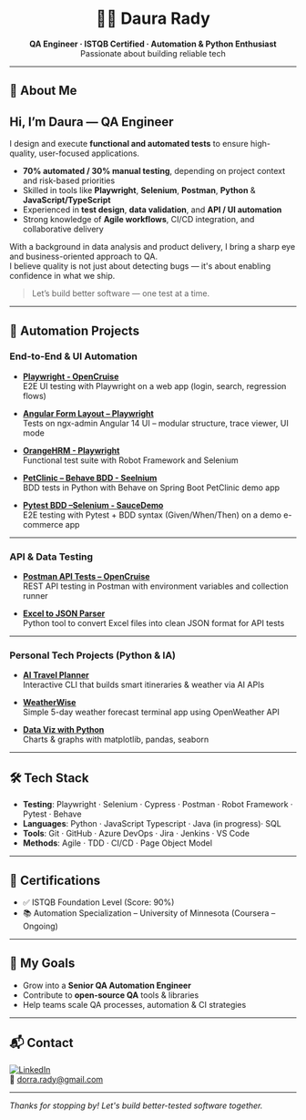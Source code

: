 <h1 align="center">👩‍💻 Daura Rady</h1>
<p align="center">
  <strong>QA Engineer · ISTQB Certified · Automation & Python Enthusiast</strong><br>
  Passionate about building reliable tech
</p>

---

## 🌟 About Me
## Hi, I’m **Daura** — QA Engineer

I design and execute **functional and automated tests** to ensure high-quality, user-focused applications.

- **70% automated / 30% manual testing**, depending on project context and risk-based priorities  
- Skilled in tools like **Playwright**, **Selenium**, **Postman**, **Python** & **JavaScript/TypeScript**  
- Experienced in **test design**, **data validation**, and **API / UI automation**  
- Strong knowledge of **Agile workflows**, CI/CD integration, and collaborative delivery

With a background in data analysis and product delivery, I bring a sharp eye and business-oriented approach to QA.  
I believe quality is not just about detecting bugs — it's about enabling confidence in what we ship.

> Let’s build better software — one test at a time.



---

## 🧪 Automation Projects

### End-to-End & UI Automation

- [**Playwright - OpenCruise**](https://github.com/DauraRady/Playwright-OpenCruise)  
  E2E UI testing with Playwright on a web app (login, search, regression flows)

- [**Angular Form Layout – Playwright**](https://github.com/DauraRady/angular-playwright-e2e)  
  Tests on ngx-admin Angular 14 UI – modular structure, trace viewer, UI mode

- [**OrangeHRM - Playwright**](https://github.com/DauraRady/OrangeHRM-rbt-playwright)  
  Functional test suite with Robot Framework and Selenium

- [**PetClinic – Behave BDD - Seelnium**](https://github.com/DauraRady/petclinic-behave-lab)  
  BDD tests in Python with Behave on Spring Boot PetClinic demo app

- [**Pytest BDD –Selenium - SauceDemo**](https://github.com/DauraRady/Pytest-BDD-SauceDemo)  
  E2E testing with Pytest + BDD syntax (Given/When/Then) on a demo e-commerce app

---

### API & Data Testing

- [**Postman API Tests – OpenCruise**](https://github.com/DauraRady/Test_API-Postman)  
  REST API testing in Postman with environment variables and collection runner

- [**Excel to JSON Parser**](https://github.com/DauraRady/Parser)  
  Python tool to convert Excel files into clean JSON format for API tests

---

### Personal Tech Projects (Python & IA)

- [**AI Travel Planner**](https://github.com/DauraRady/AI-travel-Planner)  
  Interactive CLI that builds smart itineraries & weather via AI APIs

- [**WeatherWise**](https://github.com/DauraRady/Weatherwise)  
  Simple 5-day weather forecast terminal app using OpenWeather API

- [**Data Viz with Python**](https://github.com/DauraRady/Data-visualization-with-Python)  
  Charts & graphs with matplotlib, pandas, seaborn

---

## 🛠️ Tech Stack

- **Testing**: Playwright · Selenium · Cypress · Postman · Robot Framework · Pytest · Behave
- **Languages**: Python · JavaScript Typescript · Java (in progress)· SQL
- **Tools**: Git · GitHub · Azure DevOps · Jira · Jenkins · VS Code
- **Methods**: Agile · TDD · CI/CD · Page Object Model

---

## 📜 Certifications

- ✅ ISTQB Foundation Level (Score: 90%)
- 📚 Automation Specialization – University of Minnesota (Coursera – Ongoing)

---

## 🎯 My Goals

- Grow into a **Senior QA Automation Engineer**
- Contribute to **open-source QA** tools & libraries
- Help teams scale QA processes, automation & CI strategies

---

## 📬 Contact

[![LinkedIn](https://img.shields.io/badge/LinkedIn-DauraRady-blue?style=flat&logo=linkedin)](https://www.linkedin.com/in/radydorra/)  
📩 [dorra.rady@gmail.com](mailto:dorra.rady@gmail.com)

---

_Thanks for stopping by! Let's build better-tested software together._
